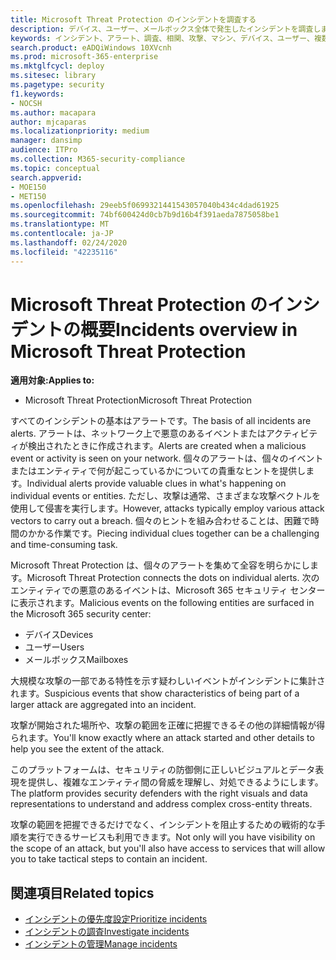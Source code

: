 ```yaml
---
title: Microsoft Threat Protection のインシデントを調査する
description: デバイス、ユーザー、メールボックス全体で発生したインシデントを調査します。
keywords: インシデント、アラート、調査、相関、攻撃、マシン、デバイス、ユーザー、複数の ID、ID、メールボックス、メール、365、Microsoft、M365
search.product: eADQiWindows 10XVcnh
ms.prod: microsoft-365-enterprise
ms.mktglfcycl: deploy
ms.sitesec: library
ms.pagetype: security
f1.keywords:
- NOCSH
ms.author: macapara
author: mjcaparas
ms.localizationpriority: medium
manager: dansimp
audience: ITPro
ms.collection: M365-security-compliance
ms.topic: conceptual
search.appverid:
- MOE150
- MET150
ms.openlocfilehash: 29eeb5f0699321441543057040b434c4dad61925
ms.sourcegitcommit: 74bf600424d0cb7b9d16b4f391aeda7875058be1
ms.translationtype: MT
ms.contentlocale: ja-JP
ms.lasthandoff: 02/24/2020
ms.locfileid: "42235116"
---
```

# <a name="incidents-overview-in-microsoft-threat-protection"></a><span data-ttu-id="1cbaa-104">Microsoft Threat Protection のインシデントの概要</span><span class="sxs-lookup"><span data-stu-id="1cbaa-104">Incidents overview in Microsoft Threat Protection</span></span>

<span data-ttu-id="1cbaa-105">**適用対象:**</span><span class="sxs-lookup"><span data-stu-id="1cbaa-105">**Applies to:**</span></span>
- <span data-ttu-id="1cbaa-106">Microsoft Threat Protection</span><span class="sxs-lookup"><span data-stu-id="1cbaa-106">Microsoft Threat Protection</span></span>



<span data-ttu-id="1cbaa-107">すべてのインシデントの基本はアラートです。</span><span class="sxs-lookup"><span data-stu-id="1cbaa-107">The basis of all incidents are alerts.</span></span> <span data-ttu-id="1cbaa-108">アラートは、ネットワーク上で悪意のあるイベントまたはアクティビティが検出されたときに作成されます。</span><span class="sxs-lookup"><span data-stu-id="1cbaa-108">Alerts are created when a malicious event or activity is seen on your network.</span></span> <span data-ttu-id="1cbaa-109">個々のアラートは、個々のイベントまたはエンティティで何が起こっているかについての貴重なヒントを提供します。</span><span class="sxs-lookup"><span data-stu-id="1cbaa-109">Individual alerts provide valuable clues in what's happening on individual events or entities.</span></span> <span data-ttu-id="1cbaa-110">ただし、攻撃は通常、さまざまな攻撃ベクトルを使用して侵害を実行します。</span><span class="sxs-lookup"><span data-stu-id="1cbaa-110">However, attacks typically employ various attack vectors to carry out a breach.</span></span> <span data-ttu-id="1cbaa-111">個々のヒントを組み合わせることは、困難で時間のかかる作業です。</span><span class="sxs-lookup"><span data-stu-id="1cbaa-111">Piecing individual clues together can be a challenging and time-consuming task.</span></span> 

<span data-ttu-id="1cbaa-112">Microsoft Threat Protection は、個々のアラートを集めて全容を明らかにします。</span><span class="sxs-lookup"><span data-stu-id="1cbaa-112">Microsoft Threat Protection connects the dots on individual alerts.</span></span> <span data-ttu-id="1cbaa-113">次のエンティティでの悪意のあるイベントは、Microsoft 365 セキュリティ センターに表示されます。</span><span class="sxs-lookup"><span data-stu-id="1cbaa-113">Malicious events on the following entities are surfaced in the Microsoft 365 security center:</span></span>
- <span data-ttu-id="1cbaa-114">デバイス</span><span class="sxs-lookup"><span data-stu-id="1cbaa-114">Devices</span></span>
- <span data-ttu-id="1cbaa-115">ユーザー</span><span class="sxs-lookup"><span data-stu-id="1cbaa-115">Users</span></span>
- <span data-ttu-id="1cbaa-116">メールボックス</span><span class="sxs-lookup"><span data-stu-id="1cbaa-116">Mailboxes</span></span>

<span data-ttu-id="1cbaa-117">大規模な攻撃の一部である特性を示す疑わしいイベントがインシデントに集計されます。</span><span class="sxs-lookup"><span data-stu-id="1cbaa-117">Suspicious events that show characteristics of being part of a larger attack are aggregated into an incident.</span></span> 

<span data-ttu-id="1cbaa-118">攻撃が開始された場所や、攻撃の範囲を正確に把握できるその他の詳細情報が得られます。</span><span class="sxs-lookup"><span data-stu-id="1cbaa-118">You'll know exactly where an attack started and other details to help you see the extent of the attack.</span></span>

<span data-ttu-id="1cbaa-119">このプラットフォームは、セキュリティの防御側に正しいビジュアルとデータ表現を提供し、複雑なエンティティ間の脅威を理解し、対処できるようにします。</span><span class="sxs-lookup"><span data-stu-id="1cbaa-119">The platform provides security defenders with the right visuals and data representations to understand and address complex cross-entity threats.</span></span> 

<span data-ttu-id="1cbaa-120">攻撃の範囲を把握できるだけでなく、インシデントを阻止するための戦術的な手順を実行できるサービスも利用できます。</span><span class="sxs-lookup"><span data-stu-id="1cbaa-120">Not only will you have visibility on the scope of an attack, but you'll also have access to services that will allow you to take tactical steps to contain an incident.</span></span>


## <a name="related-topics"></a><span data-ttu-id="1cbaa-121">関連項目</span><span class="sxs-lookup"><span data-stu-id="1cbaa-121">Related topics</span></span>
- [<span data-ttu-id="1cbaa-122">インシデントの優先度設定</span><span class="sxs-lookup"><span data-stu-id="1cbaa-122">Prioritize incidents</span></span>](incident-queue.md)
- [<span data-ttu-id="1cbaa-123">インシデントの調査</span><span class="sxs-lookup"><span data-stu-id="1cbaa-123">Investigate incidents</span></span>](investigate-incidents.md)
- [<span data-ttu-id="1cbaa-124">インシデントの管理</span><span class="sxs-lookup"><span data-stu-id="1cbaa-124">Manage incidents</span></span>](manage-incidents.md)
